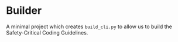 # Builder

A minimal project which creates `build_cli.py` to allow us to build the Safety-Critical Coding Guidelines.
